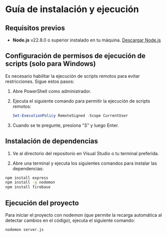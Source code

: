 # Guía de instalación y ejecución

## Requisitos previos

- **Node.js** v22.8.0 o superior instalado en tu máquina. [Descargar Node.js]((https://nodejs.org/en/download/package-manager))

## Configuración de permisos de ejecución de scripts (solo para Windows)

Es necesario habilitar la ejecución de scripts remotos para evitar restricciones. Sigue estos pasos:

1. Abre PowerShell como administrador.
2. Ejecuta el siguiente comando para permitir la ejecución de scripts remotos:
   ```powershell
   Set-ExecutionPolicy RemoteSigned -Scope CurrentUser
   ```

3. Cuando se te pregunte, presiona "S" y luego Enter.

## Instalación de dependencias
1. Ve al directorio del repositorio en Visual Studio o tu terminal preferida.

2. Abre una terminal y ejecuta los siguientes comandos para instalar las 
   dependencias:

```bash
npm install express
npm install -g nodemon
npm install firebase
```

## Ejecución del proyecto
Para iniciar el proyecto con nodemon (que permite la recarga automática al detectar cambios en el código), ejecuta el siguiente comando:

```bash
nodemon server.js
```





